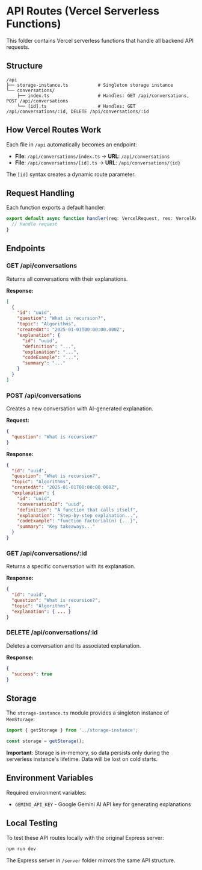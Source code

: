 # API Routes (Vercel Serverless Functions)

This folder contains Vercel serverless functions that handle all backend API requests.

## Structure

```
/api
├── storage-instance.ts           # Singleton storage instance
└── conversations/
    ├── index.ts                  # Handles: GET /api/conversations, POST /api/conversations
    └── [id].ts                   # Handles: GET /api/conversations/:id, DELETE /api/conversations/:id
```

## How Vercel Routes Work

Each file in `/api` automatically becomes an endpoint:

- **File**: `/api/conversations/index.ts` → **URL**: `/api/conversations`
- **File**: `/api/conversations/[id].ts` → **URL**: `/api/conversations/{id}`

The `[id]` syntax creates a dynamic route parameter.

## Request Handling

Each function exports a default handler:

```typescript
export default async function handler(req: VercelRequest, res: VercelResponse) {
  // Handle request
}
```

## Endpoints

### GET /api/conversations
Returns all conversations with their explanations.

**Response:**
```json
[
  {
    "id": "uuid",
    "question": "What is recursion?",
    "topic": "Algorithms",
    "createdAt": "2025-01-01T00:00:00.000Z",
    "explanation": {
      "id": "uuid",
      "definition": "...",
      "explanation": "...",
      "codeExample": "...",
      "summary": "..."
    }
  }
]
```

### POST /api/conversations
Creates a new conversation with AI-generated explanation.

**Request:**
```json
{
  "question": "What is recursion?"
}
```

**Response:**
```json
{
  "id": "uuid",
  "question": "What is recursion?",
  "topic": "Algorithms",
  "createdAt": "2025-01-01T00:00:00.000Z",
  "explanation": {
    "id": "uuid",
    "conversationId": "uuid",
    "definition": "A function that calls itself",
    "explanation": "Step-by-step explanation...",
    "codeExample": "function factorial(n) {...}",
    "summary": "Key takeaways..."
  }
}
```

### GET /api/conversations/:id
Returns a specific conversation with its explanation.

**Response:**
```json
{
  "id": "uuid",
  "question": "What is recursion?",
  "topic": "Algorithms",
  "explanation": { ... }
}
```

### DELETE /api/conversations/:id
Deletes a conversation and its associated explanation.

**Response:**
```json
{
  "success": true
}
```

## Storage

The `storage-instance.ts` module provides a singleton instance of `MemStorage`:

```typescript
import { getStorage } from '../storage-instance';

const storage = getStorage();
```

**Important**: Storage is in-memory, so data persists only during the serverless instance's lifetime. Data will be lost on cold starts.

## Environment Variables

Required environment variables:
- `GEMINI_API_KEY` - Google Gemini AI API key for generating explanations

## Local Testing

To test these API routes locally with the original Express server:

```bash
npm run dev
```

The Express server in `/server` folder mirrors the same API structure.

